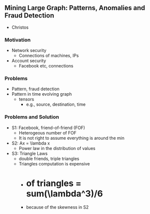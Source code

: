 ## Mining Large Graph: Patterns, Anomalies and Fraud Detection

- Christos

### Motivation
- Network security
  - Connections of machines, IPs
- Account security
  - Facebook etc, connections


### Problems
- Pattern, fraud detection
- Pattern in time evolving graph
  - tensors 
    - e.g., source, destination, time

### Problems and Solution
- S1: Facebook, friend-of-friend (FOF)
  - Heterogeous number of FOF
  - It is not right to assume everything is around the min
- S2: Ax = \lambda x
  - Power law in the distribution of values
- S3: Triangle Laws
  - double friends, triple triangles
  - Triangles computation is expensive
    - # of triangles = sum(\lambda^3)/6
    - because of the skewness in S2

